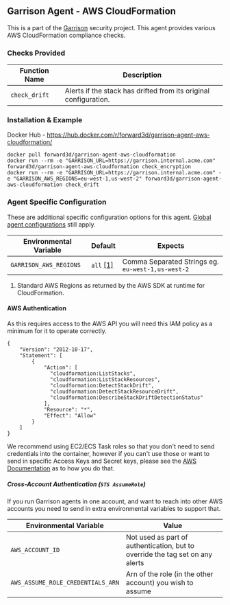 Garrison Agent - AWS CloudFormation
--

This is a part of the [Garrison](https://github.com/forward3d/garrison) security project. This agent provides various AWS CloudFormation compliance checks.

### Checks Provided

| Function Name | Description  |
| ------------- | ------------- |
| `check_drift` | Alerts if the stack has drifted from its original configuration. |

### Installation & Example

Docker Hub - https://hub.docker.com/r/forward3d/garrison-agent-aws-cloudformation/

    docker pull forward3d/garrison-agent-aws-cloudformation
    docker run --rm -e "GARRISON_URL=https://garrison.internal.acme.com" forward3d/garrison-agent-aws-cloudformation check_encryption
    docker run --rm -e "GARRISON_URL=https://garrison.internal.acme.com" -e "GARRISON_AWS_REGIONS=eu-west-1,us-west-2" forward3d/garrison-agent-aws-cloudformation check_drift

### Agent Specific Configuration

These are additional specific configuration options for this agent. [Global agent configurations](https://github.com/forward3d/garrison#global-configuration-options) still apply.

| Environmental Variable  | Default | Expects |
| ------------- | ------------- | ------------- |
| `GARRISON_AWS_REGIONS` | `all` [[1]](#f1) | Comma Separated Strings eg. `eu-west-1,us-west-2` |

1. <span id="f2"></span> Standard AWS Regions as returned by the AWS SDK at runtime for CloudFormation.

#### AWS Authentication

As this requires access to the AWS API you will need this IAM policy as a minimum for it to operate correctly.

    {
        "Version": "2012-10-17",
        "Statement": [
            {
                "Action": [
                  "cloudformation:ListStacks",
                  "cloudformation:ListStackResources",
                  "cloudformation:DetectStackDrift",
                  "cloudformation:DetectStackResourceDrift",
                  "cloudformation:DescribeStackDriftDetectionStatus"
                ],
                "Resource": "*",
                "Effect": "Allow"
            }
        ]
    }

We recommend using EC2/ECS Task roles so that you don't need to send credentials into the container, however if you can't use those or want to send in specific Access Keys and Secret keys, please see the [AWS Documentation](https://docs.aws.amazon.com/sdk-for-ruby/v3/developer-guide/setup-config.html#aws-ruby-sdk-credentials-environment) as to how you do that.

##### Cross-Account Authentication (`STS AssumeRole`)

If you run Garrison agents in one account, and want to reach into other AWS accounts you need to send in extra environmental variables to support that.

| Environmental Variable | Value |
| ------------- | ------------- |
| `AWS_ACCOUNT_ID` | Not used as part of authentication, but to override the tag set on any alerts |
| `AWS_ASSUME_ROLE_CREDENTIALS_ARN` | Arn of the role (in the other account) you wish to assume |
